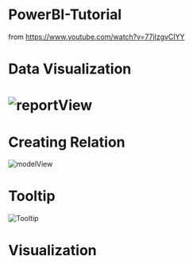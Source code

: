 # PowerBI-Tutorial 
from https://www.youtube.com/watch?v=77jIzgvCIYY

<h1>Data Visualization<h1>
  
![reportView](https://github.com/GuzhanLiang/PowerBI-Tutorial/assets/73972656/1c9fbb68-634b-4814-a0d2-809a23bd4654)
<h1>Creating Relation</h1>

![modelView](https://github.com/GuzhanLiang/PowerBI-Tutorial/assets/73972656/701ab9cd-bb60-40fb-a63e-d927af4c568d)
<h1>Tooltip</h1>

![Tooltip](https://github.com/GuzhanLiang/PowerBI-Tutorial/assets/73972656/d199bffb-c094-4088-ad15-fbb5395e9e74)

<h1>Visualization<h1>




